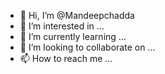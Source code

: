 - 👋 Hi, I’m @Mandeepchadda
- 👀 I’m interested in ...
- 🌱 I’m currently learning ...
- 💞️ I’m looking to collaborate on ...
- 📫 How to reach me ...

<!---
Mandeepchadda/Mandeepchadda is a ✨ special ✨ repository because its `README.md` (this file) appears on your GitHub profile.
You can click the Preview link to take a look at your changes.
--->
